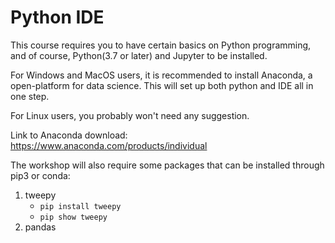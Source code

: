 # Python IDE

This course requires you to have certain basics on Python programming, and of course, Python(3.7 or later) and Jupyter to be installed.

For Windows and MacOS users, it is recommended to install Anaconda, a open-platform for data science. This will set up both python and IDE all in one step.

For Linux users, you probably won't need any suggestion.

Link to Anaconda download: https://www.anaconda.com/products/individual

The workshop will also require some packages that can be installed through pip3 or conda:

1. tweepy
    - ```pip install tweepy```
    - ```pip show tweepy```
2. pandas
